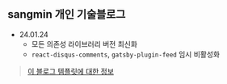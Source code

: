 ## sangmin 개인 기술블로그

- 24.01.24
  - 모든 의존성 라이브러리 버전 최신화
  - `react-disqus-comments`, `gatsby-plugin-feed` 임시 비활성화

> [이 블로그 템플릿에 대한 정보](https://www.gatsbyjs.org/starters/JaeYeopHan/gatsby-starter-bee/)

